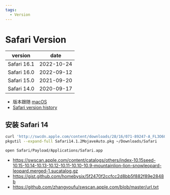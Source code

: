 ```yaml
---
tags:
  - Version
---
```


# Safari Version

| version     | date       |
| ----------- | ---------- |
| Safari 16.1 | 2022-10-24 |
| Safari 16.0 | 2022-09-12 |
| Safari 15.0 | 2021-09-20 |
| Safari 14.0 | 2020-09-17 |

- 版本跟随 [macOS](../../os/darwin/macos-version.md)
- [Safari version history](https://en.wikipedia.org/wiki/Safari_version_history)

## 安装 Safari 14

```bash
curl 'http://swcdn.apple.com/content/downloads/28/16/071-89247-A_FL3O60MWEW/t9239srrs8ctufwxntefzkmvjhdqzvllb2/Safari14.1.2MojaveAuto.pkg' --output Safari14.1.2MojaveAuto.pkg
pkgutil --expand-full Safari14.1.2MojaveAuto.pkg ~/Downloads/Safari

open Safari/Payload/Applications/Safari.app
```

- https://swscan.apple.com/content/catalogs/others/index-10.15seed-10.15-10.14-10.13-10.12-10.11-10.10-10.9-mountainlion-lion-snowleopard-leopard.merged-1.sucatalog.gz
- https://gist.github.com/homebysix/5f2470f2ccfcc2d8bb5f882f89e2848b
- https://github.com/zhangyoufu/swscan.apple.com/blob/master/url.txt
